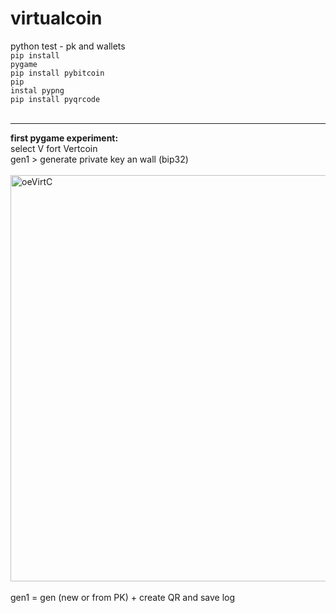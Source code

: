 # virtualcoin
python test - pk and wallets<br />
<code>pip install pygame</code><br />
<code>pip install pybitcoin</code><br />
<code>pip instal pypng</code><br />
<code>pip install pyqrcode</code><br />
<br />
<hr />
<b>first pygame experiment:</b><br />
select V fort Vertcoin<br />
gen1 > generate private key an wall (bip32)<br /><br />
<img src="https://raw.githubusercontent.com/octopusengine/virtualcoin/master/images/virtcoin02.png" alt="oeVirtC" width="650">


<br />
<br />
gen1 = gen (new or from PK) + create QR and save log
<br />

